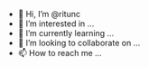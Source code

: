 - 👋 Hi, I’m @ritunc
- 👀 I’m interested in ...
- 🌱 I’m currently learning ...
- 💞️ I’m looking to collaborate on ...
- 📫 How to reach me ...

<!---
ritunc/ritunc is a ✨ special ✨ repository because its `README.md` (this file) appears on your GitHub profile.
You can click the Preview link to take a look at your changes.
--->
